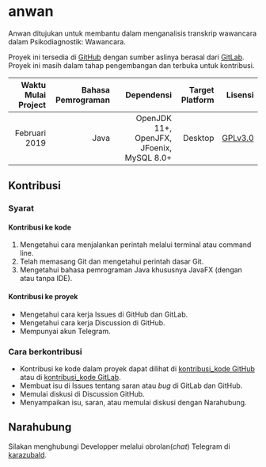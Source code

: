 # anwan

Anwan ditujukan untuk membantu dalam menganalisis transkrip wawancara dalam Psikodiagnostik: Wawancara. 

Proyek ini tersedia di [GitHub](https://github.com/karazubald/anwan) dengan sumber aslinya berasal dari [GitLab](https://gitlab.com/karazubald/anwan). Proyek ini masih dalam tahap pengembangan dan terbuka untuk kontribusi.

| Waktu Mulai Project | Bahasa Pemrograman | Dependensi | Target Platform | Lisensi |
| -------------: | -------------: | -------------: | -------------: |  -------------: |
| Februari 2019 | Java | OpenJDK 11+, OpenJFX, JFoenix, MySQL 8.0+ | Desktop | [GPLv3.0](https://www.gnu.org/licenses/gpl-3.0.en.html)|

## Kontribusi
### Syarat
#### Kontribusi ke kode
1. Mengetahui cara menjalankan perintah melalui terminal atau command line.
1. Telah memasang Git dan mengetahui perintah dasar Git.
1. Mengetahui bahasa pemrograman Java khususnya JavaFX (dengan atau tanpa IDE).
#### Kontribusi ke proyek
- Mengetahui cara kerja Issues di GitHub dan GitLab.
- Mengetahui cara kerja Discussion di GitHub.
- Mempunyai akun Telegram.
### Cara berkontribusi
- Kontribusi ke kode dalam proyek dapat dilihat di [kontribusi_kode GitHub](https://github.com/karazubald/anwan/blob/main/kontribusi_kode.md) atau di [kontribusi_kode GitLab](https://gitlab.com/karazubald/anwan/-/blob/main/kontribusi_kode.md).
- Membuat isu di Issues tentang saran atau <i>bug</i> di GitLab dan GitHub.
- Memulai diskusi di Discussion GitHub.
- Menyampaikan isu, saran, atau memulai diskusi dengan Narahubung.

## Narahubung
Silakan menghubungi Developper melalui obrolan(<i>chat</i>) Telegram di [karazubald](https://t.me/karazubald).
